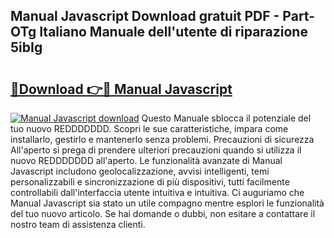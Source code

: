 ## Manual Javascript Download gratuit PDF - Part-OTg Italiano Manuale dell'utente di riparazione 5ibIg

# <h2><a href="http://df99luu.blite.top/?on=Manual+Javascript">🔗Download 👉🔴 Manual Javascript</a></h2>

[![Manual Javascript download](https://i.imgur.com/lujVjoI.png)](http://df99luu.blite.top/?on=Manual+Javascript)
Questo Manuale sblocca il potenziale del tuo nuovo REDDDDDDD. Scopri le sue caratteristiche, impara come installarlo, gestirlo e mantenerlo senza problemi. Precauzioni di sicurezza All'aperto si prega di prendere ulteriori precauzioni quando si utilizza il nuovo REDDDDDDD all'aperto. Le funzionalità avanzate di Manual Javascript includono geolocalizzazione, avvisi intelligenti, temi personalizzabili e sincronizzazione di più dispositivi, tutti facilmente controllabili dall'interfaccia utente intuitiva e intuitiva. Ci auguriamo che Manual Javascript sia stato un utile compagno mentre esplori le funzionalità del tuo nuovo articolo. Se hai domande o dubbi, non esitare a contattare il nostro team di assistenza clienti.
